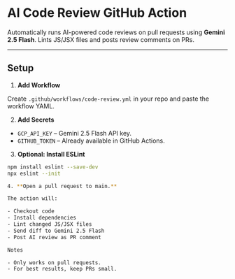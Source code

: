 # AI Code Review GitHub Action

Automatically runs AI-powered code reviews on pull requests using **Gemini 2.5 Flash**. Lints JS/JSX files and posts review comments on PRs.

---

## Setup

1. **Add Workflow**

Create `.github/workflows/code-review.yml` in your repo and paste the workflow YAML.

2. **Add Secrets**

- `GCP_API_KEY` – Gemini 2.5 Flash API key.
- `GITHUB_TOKEN` – Already available in GitHub Actions.

3. **Optional: Install ESLint**

```bash
npm install eslint --save-dev
npx eslint --init

4. **Open a pull request to main.**

The action will:

- Checkout code
- Install dependencies
- Lint changed JS/JSX files
- Send diff to Gemini 2.5 Flash
- Post AI review as PR comment

Notes

- Only works on pull requests.
- For best results, keep PRs small.
```
